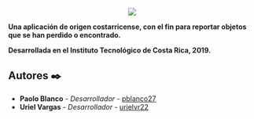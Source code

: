 <p align="center">
  <img src="https://raw.githubusercontent.com/pblanco27/EncuentraMisChunches/master/Aplicación/images/logo-black.png">
</p>

**Una aplicación de origen costarricense, con el fin para reportar objetos que se han perdido o encontrado.**

**Desarrollada en el Instituto Tecnológico de Costa Rica, 2019.**

## Autores ✒️

* **Paolo Blanco** - *Desarrollador* - [pblanco27](https://github.com/villanuevand)
* **Uriel Vargas** - *Desarrollador* - [urielvr22](https://github.com/urielvr22)
